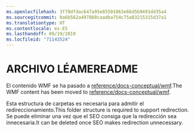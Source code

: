 ```yaml
---
ms.openlocfilehash: 3f78dfdac647a95e85501863e66d5b9491dd35a4
ms.sourcegitcommit: 0a6b562a497860caadba754c75a83215315d37a1
ms.translationtype: HT
ms.contentlocale: es-ES
ms.lasthandoff: 09/19/2019
ms.locfileid: "71143524"
---
```

# <a name="readme"></a><span data-ttu-id="15aa2-101">ARCHIVO LÉAME</span><span class="sxs-lookup"><span data-stu-id="15aa2-101">README</span></span>

<span data-ttu-id="15aa2-102">El contenido WMF se ha pasado a [reference/docs-conceptual/wmf](https://github.com/MicrosoftDocs/PowerShell-Docs/tree/staging/reference/docs-conceptual/wmf).</span><span class="sxs-lookup"><span data-stu-id="15aa2-102">The WMF content has been moved to [reference/docs-conceptual/wmf](https://github.com/MicrosoftDocs/PowerShell-Docs/tree/staging/reference/docs-conceptual/wmf).</span></span>

<span data-ttu-id="15aa2-103">Esta estructura de carpetas es necesaria para admitir el redireccionamiento.</span><span class="sxs-lookup"><span data-stu-id="15aa2-103">This folder structure is required to support redirection.</span></span> <span data-ttu-id="15aa2-104">Se puede eliminar una vez que el SEO consiga que la redirección sea innecesaria.</span><span class="sxs-lookup"><span data-stu-id="15aa2-104">It can be deleted once SEO makes redirection unnecessary.</span></span>
